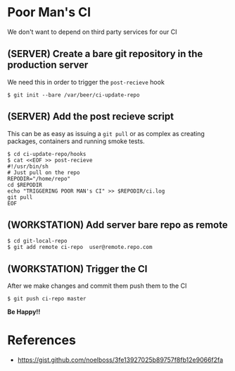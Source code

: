 # Poor Man's CI
We don't want to depend on third party services for our CI

## (SERVER) Create a bare git repository in the production server
We need this in order to trigger the `post-recieve` hook

```
$ git init --bare /var/beer/ci-update-repo
```

## (SERVER) Add the post recieve script
This can be as easy as issuing a `git pull` or as complex as creating packages, containers
and running smoke tests.

```
$ cd ci-update-repo/hooks
$ cat <<EOF >> post-recieve
#!/usr/bin/sh
# Just pull on the repo
REPODIR="/home/repo"
cd $REPODIR
echo "TRIGGERING POOR MAN's CI" >> $REPODIR/ci.log
git pull
EOF
```

## (WORKSTATION) Add server bare repo as remote

```
$ cd git-local-repo
$ git add remote ci-repo  user@remote.repo.com
```

## (WORKSTATION) Trigger the CI
After we make changes and commit them push them to the CI

```
$ git push ci-repo master
```

**Be Happy!!**


# References
* https://gist.github.com/noelboss/3fe13927025b89757f8fb12e9066f2fa
